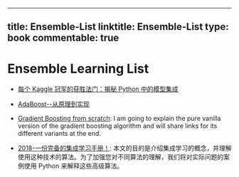 
---
title: Ensemble-List
linktitle: Ensemble-List
type: book
commentable: true
---

# Ensemble Learning List

- [每个 Kaggle 冠军的获胜法门：揭秘 Python 中的模型集成](https://mp.weixin.qq.com/s/yY_-qJoza2xGRqrm40abkg)

- [AdaBoost--从原理到实现](http://blog.csdn.net/dark_scope/article/details/14103983)

- [Gradient Boosting from scratch](https://medium.com/mlreview/gradient-boosting-from-scratch-1e317ae4587d?source=linkShare-fe48c4221a4c-1526129859): I am going to explain the pure vanilla version of the gradient boosting algorithm and will share links for its different variants at the end.

- [2018-一份完备的集成学习手册！](https://mp.weixin.qq.com/s/Pkc8KyDZ53ZGO5lNLVjoBg): 本文的目的是介绍集成学习的概念，并理解使用这种技术的算法。为了加强您对不同算法的理解，我们将对实际问题的案例使用 Python 来解释这些高级算法。

    